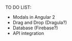 TO DO LIST:

* Modals in Angular 2
* Drag and Drop (Dragula?)
* Database (Firebase?)
* API integration 
